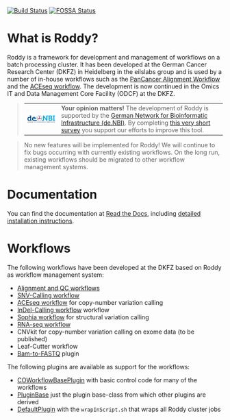 [![Build Status](https://travis-ci.com/TheRoddyWMS/Roddy.svg?branch=master)](https://travis-ci.com/TheRoddyWMS/Roddy) [![FOSSA Status](https://app.fossa.com/api/projects/git%2Bgithub.com%2FTheRoddyWMS%2FRoddy.svg?type=shield)](https://app.fossa.com/projects/git%2Bgithub.com%2FTheRoddyWMS%2FRoddy?ref=badge_shield)

# What is Roddy? 

Roddy is a framework for development and management of workflows on a batch processing cluster. It has been developed at the German Cancer Research Center (DKFZ) in Heidelberg in the eilslabs group and is used by a number of in-house workflows such as the [PanCancer Alignment Workflow](https://github.com/DKFZ-ODCF/AlignmentAndQCWorkflows) and the [ACEseq workflow](https://github.com/eilslabs/ACEseqWorkflow). The development is now continued in the Omics IT and Data Management Core Facility (ODCF) at the DKFZ.

> <table><tr><td><a href="https://www.denbi.de/"><img src="docs/images/denbi.png" alt="de.NBI logo" width="300" align="left"></a></td><td><strong>Your opinion matters!</strong> The development of Roddy is supported by the <a href="https://www.denbi.de/">German Network for Bioinformatic Infrastructure (de.NBI)</a>. By completing <a href="https://www.surveymonkey.de/r/denbi-service?sc=hd-hub&tool=roddy">this very short survey</a> you support our efforts to improve this tool.</td></tr></table>

> No new features will be implemented for Roddy! We will continue to fix bugs occurring with currently existing workflows. On the long run, existing workflows should be migrated to other workflow management systems. 

# Documentation

You can find the documentation at [Read the Docs](http://roddy-documentation.readthedocs.io), including [detailed installation instructions](http://roddy-documentation.readthedocs.io/installationGuide.html).

# Workflows

The following workflows have been developed at the DKFZ based on Roddy as workflow management system:

  * [Alignment and QC workflows](https://github.com/DKFZ-ODCF/AlignmentAndQCWorkflows)
  * [SNV-Calling workflow](https://github.com/DKFZ-ODCF/SNVCallingWorkflow)
  * [ACEseq workflow](https://github.com/DKFZ-ODCF/ACEseqWorkflow) for copy-number variation calling
  * [InDel-Calling workflow](https://github.com/DKFZ-ODCF/IndelCallingWorkflow) workflow
  * [Sophia workflow](https://github.com/DKFZ-ODCF/SophiaWorkflow) for structural variation calling
  * [RNA-seq workflow](https://github.com/DKFZ-ODCF/RNAseqWorkflow)
  * CNVkit for copy-number variation calling on exome data (to be published)
  * Leaf-Cutter workflow
  * [Bam-to-FASTQ](https://github.com/TheRoddyWMS/BamToFastqPlugin) plugin
  
The following plugins are available as support for the workflows:

  * [COWorkflowBasePlugin](https://github.com/DKFZ-ODCF/COWorkflowsBasePlugin) with basic control code for many of the workflows
  * [PluginBase](https://github.com/TheRoddyWMS/Roddy-Base-Plugin) just the plugin base-class from which other plugins are derived
  * [DefaultPlugin](https://github.com/TheRoddyWMS/Roddy-Default-Plugin) with the `wrapInScript.sh` that wraps all Roddy cluster jobs
